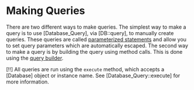 # Making Queries

There are two different ways to make queries. The simplest way to make a query is to use [Database_Query], via [DB::query], to manually create queries. These queries are called [parameterized statements](query/parameterized) and allow you to set query parameters which are automatically escaped. The second way to make a query is by building the query using method calls. This is done using the [query builder](query/builder).

[!!] All queries are run using the `execute` method, which accepts a [Database] object or instance name. See [Database_Query::execute] for more information.